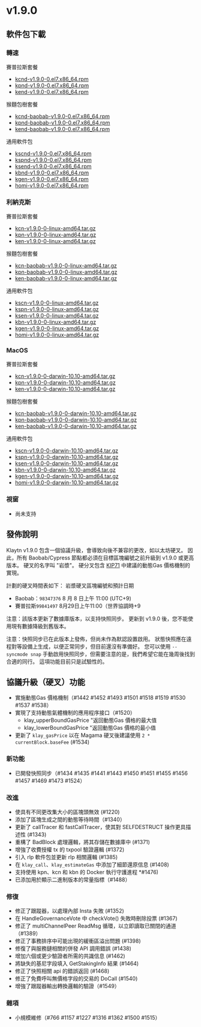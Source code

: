 # v1.9.0

## 軟件包下載

### 轉速<a id="rpm"></a>

賽普拉斯套餐

- [kcnd-v1.9.0-0.el7.x86_64.rpm](https://packages.klaytn.net/klaytn/v1.9.0/kcnd-v1.9.0-0.el7.x86_64.rpm)
- [kpnd-v1.9.0-0.el7.x86_64.rpm](https://packages.klaytn.net/klaytn/v1.9.0/kpnd-v1.9.0-0.el7.x86_64.rpm)
- [kend-v1.9.0-0.el7.x86_64.rpm](https://packages.klaytn.net/klaytn/v1.9.0/kend-v1.9.0-0.el7.x86_64.rpm)

猴麵包樹套餐

- [kcnd-baobab-v1.9.0-0.el7.x86_64.rpm](https://packages.klaytn.net/klaytn/v1.9.0/kcnd-baobab-v1.9.0-0.el7.x86_64.rpm)
- [kpnd-baobab-v1.9.0-0.el7.x86_64.rpm](https://packages.klaytn.net/klaytn/v1.9.0/kpnd-baobab-v1.9.0-0.el7.x86_64.rpm)
- [kend-baobab-v1.9.0-0.el7.x86_64.rpm](https://packages.klaytn.net/klaytn/v1.9.0/kend-baobab-v1.9.0-0.el7.x86_64.rpm)

通用軟件包

- [kscnd-v1.9.0-0.el7.x86_64.rpm](https://packages.klaytn.net/klaytn/v1.9.0/kscnd-v1.9.0-0.el7.x86_64.rpm)
- [kspnd-v1.9.0-0.el7.x86_64.rpm](https://packages.klaytn.net/klaytn/v1.9.0/kspnd-v1.9.0-0.el7.x86_64.rpm)
- [ksend-v1.9.0-0.el7.x86_64.rpm](https://packages.klaytn.net/klaytn/v1.9.0/ksend-v1.9.0-0.el7.x86_64.rpm)
- [kbnd-v1.9.0-0.el7.x86_64.rpm](https://packages.klaytn.net/klaytn/v1.9.0/kbnd-v1.9.0-0.el7.x86_64.rpm)
- [kgen-v1.9.0-0.el7.x86_64.rpm](https://packages.klaytn.net/klaytn/v1.9.0/kgen-v1.9.0-0.el7.x86_64.rpm)
- [homi-v1.9.0-0.el7.x86_64.rpm](https://packages.klaytn.net/klaytn/v1.9.0/homi-v1.9.0-0.el7.x86_64.rpm)

### 利納克斯<a id="linux"></a>

賽普拉斯套餐

- [kcn-v1.9.0-0-linux-amd64.tar.gz](https://packages.klaytn.net/klaytn/v1.9.0/kcn-v1.9.0-0-linux-amd64.tar.gz)
- [kpn-v1.9.0-0-linux-amd64.tar.gz](https://packages.klaytn.net/klaytn/v1.9.0/kpn-v1.9.0-0-linux-amd64.tar.gz)
- [ken-v1.9.0-0-linux-amd64.tar.gz](https://packages.klaytn.net/klaytn/v1.9.0/ken-v1.9.0-0-linux-amd64.tar.gz)

猴麵包樹套餐

- [kcn-baobab-v1.9.0-0-linux-amd64.tar.gz](https://packages.klaytn.net/klaytn/v1.9.0/kcn-baobab-v1.9.0-0-linux-amd64.tar.gz)
- [kpn-baobab-v1.9.0-0-linux-amd64.tar.gz](https://packages.klaytn.net/klaytn/v1.9.0/kpn-baobab-v1.9.0-0-linux-amd64.tar.gz)
- [ken-baobab-v1.9.0-0-linux-amd64.tar.gz](https://packages.klaytn.net/klaytn/v1.9.0/ken-baobab-v1.9.0-0-linux-amd64.tar.gz)

通用軟件包

- [kscn-v1.9.0-0-linux-amd64.tar.gz](https://packages.klaytn.net/klaytn/v1.9.0/kscn-v1.9.0-0-linux-amd64.tar.gz)
- [kspn-v1.9.0-0-linux-amd64.tar.gz](https://packages.klaytn.net/klaytn/v1.9.0/kspn-v1.9.0-0-linux-amd64.tar.gz)
- [ksen-v1.9.0-0-linux-amd64.tar.gz](https://packages.klaytn.net/klaytn/v1.9.0/ksen-v1.9.0-0-linux-amd64.tar.gz)
- [kbn-v1.9.0-0-linux-amd64.tar.gz](https://packages.klaytn.net/klaytn/v1.9.0/kbn-v1.9.0-0-linux-amd64.tar.gz)
- [kgen-v1.9.0-0-linux-amd64.tar.gz](https://packages.klaytn.net/klaytn/v1.9.0/kgen-v1.9.0-0-linux-amd64.tar.gz)
- [homi-v1.9.0-0-linux-amd64.tar.gz](https://packages.klaytn.net/klaytn/v1.9.0/homi-v1.9.0-0-linux-amd64.tar.gz)

### MacOS<a id="macos"></a>

賽普拉斯套餐

- [kcn-v1.9.0-0-darwin-10.10-amd64.tar.gz](https://packages.klaytn.net/klaytn/v1.9.0/kcn-v1.9.0-0-darwin-10.10-amd64.tar.gz)
- [kpn-v1.9.0-0-darwin-10.10-amd64.tar.gz](https://packages.klaytn.net/klaytn/v1.9.0/kpn-v1.9.0-0-darwin-10.10-amd64.tar.gz)
- [ken-v1.9.0-0-darwin-10.10-amd64.tar.gz](https://packages.klaytn.net/klaytn/v1.9.0/ken-v1.9.0-0-darwin-10.10-amd64.tar.gz)

猴麵包樹套餐

- [kcn-baobab-v1.9.0-0-darwin-10.10-amd64.tar.gz](https://packages.klaytn.net/klaytn/v1.9.0/kcn-baobab-v1.9.0-0-darwin-10.10-amd64.tar.gz)
- [kpn-baobab-v1.9.0-0-darwin-10.10-amd64.tar.gz](https://packages.klaytn.net/klaytn/v1.9.0/kpn-baobab-v1.9.0-0-darwin-10.10-amd64.tar.gz)
- [ken-baobab-v1.9.0-0-darwin-10.10-amd64.tar.gz](https://packages.klaytn.net/klaytn/v1.9.0/ken-baobab-v1.9.0-0-darwin-10.10-amd64.tar.gz)

通用軟件包

- [kscn-v1.9.0-0-darwin-10.10-amd64.tar.gz](https://packages.klaytn.net/klaytn/v1.9.0/kscn-v1.9.0-0-darwin-10.10-amd64.tar.gz)
- [kspn-v1.9.0-0-darwin-10.10-amd64.tar.gz](https://packages.klaytn.net/klaytn/v1.9.0/kspn-v1.9.0-0-darwin-10.10-amd64.tar.gz)
- [ksen-v1.9.0-0-darwin-10.10-amd64.tar.gz](https://packages.klaytn.net/klaytn/v1.9.0/ksen-v1.9.0-0-darwin-10.10-amd64.tar.gz)
- [kbn-v1.9.0-0-darwin-10.10-amd64.tar.gz](https://packages.klaytn.net/klaytn/v1.9.0/kbn-v1.9.0-0-darwin-10.10-amd64.tar.gz)
- [kgen-v1.9.0-0-darwin-10.10-amd64.tar.gz](https://packages.klaytn.net/klaytn/v1.9.0/kgen-v1.9.0-0-darwin-10.10-amd64.tar.gz)
- [homi-v1.9.0-0-darwin-10.10-amd64.tar.gz](https://packages.klaytn.net/klaytn/v1.9.0/homi-v1.9.0-0-darwin-10.10-amd64.tar.gz)

### 視窗<a id="windows"></a>

- 尚未支持

## 發佈說明

Klaytn v1.9.0 包含一個協議升級，會導致向後不兼容的更改，如以太坊硬叉。 因此，所有 Baobab/Cypress 節點都必須在目標區塊編號之前升級到 v1.9.0 或更高版本。 硬叉的名字叫 "岩漿"。 硬分叉包含 [KIP71](https://kips.klaytn.foundation/KIPs/kip-71) 中建議的動態Gas 價格機制的實現。

計劃的硬叉時間表如下：
岩漿硬叉區塊編號和預計日期

- Baobab：`98347376` 8 月 8 日上午 11:00 (UTC+9)
- 賽普拉斯`99841497` 8月29日上午11:00（世界協調時+9

注意：該版本更新了數據庫版本，以支持快照同步。 更新到 v1.9.0 後，您不能使用現有數據降級到舊版本。

注意：快照同步已在此版本上發佈，但尚未作為默認設置啟用。 狀態快照應在遠程對等設備上生成，以便正常同步，但目前還沒有準備好。 您可以使用 `--syncmode snap` 手動啟用快照同步，但需要注意的是，我們希望它能在幾周後找到合適的同行。 這項功能目前只是試驗性的。

## 協議升級（硬叉）功能

- 實施動態Gas 價格機制（#1442 #1452 #1493 #1501 #1518 #1519 #1530 #1537 #1538）
- 實現了支持動態氣體機制的應用程序接口（#1520）
    - klay_upperBoundGasPrice "返回動態Gas 價格的最大值
    - klay_lowerBoundGasPrice "返回動態Gas 價格的最小值
- 更新了 `klay_gasPrice` 以在 Magama 硬叉後建議使用 `2 * currentBlock.baseFee` (#1534)

### 新功能

- 已開發快照同步（#1434 #1435 #1441 #1443 #1450 #1451 #1455 #1456 #1457 #1469 #1473 #1524）

### 改進

- 使具有不同更改集大小的區塊頭無效 (#1220)
- 添加了區塊生成之間的動態等待時間（#1340）
- 更新了 callTracer 和 fastCallTracer，使其對 SELFDESTRUCT 操作更具描述性 (#1343)
- 重構了 BadBlock 處理邏輯，將其存儲在數據庫中 (#1371)
- 增強了收費授權 tx 的 txpool 驗證邏輯 (#1372)
- 引入 rlp 軟件包並更新 rlp 相關邏輯 (#1385)
- 在 `klay_call`、`klay_estimateGas` 中添加了細節還原信息 (#1408)
- 支持使用 kpn、kcn 和 kbn 的 Docker 執行守護進程 \*#1476)
- 已添加用於顯示二進制版本的常量指標（#1488）

### 修復

- 修正了跟蹤器，以處理內部 Insta 失敗 (#1352)
- 在 HandleGovernanceVote 中 checkVote() 失敗時刪除投票 (#1367)
- 修正了 multiChannelPeer ReadMsg 循環，以立即讀取已關閉的通道（#1389）
- 修正了事務排序中可能出現的緩衝區溢出問題 (#1398)
- 修復了與服務鏈相關的併發 API 調用錯誤 (#1438)
- 增加六個或更少驗證者所需的共識信息 (#1462)
- 將缺失的基尼字段填入 GetStakingInfo 結果 (#1464)
- 修正了快照相關 api 的錯誤返回 (#1468)
- 修正了免費呼叫無價格字段的交易的 DoCall (#1540)
- 增強了跟蹤器輸出轉換邏輯的驗證（#1549）

### 雜項

- 小規模維修（#766 #1157 #1227 #1316 #1362 #1500 #1515）
